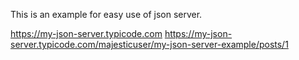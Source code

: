 This is an example for easy use of json server.

https://my-json-server.typicode.com
https://my-json-server.typicode.com/majesticuser/my-json-server-example/posts/1
